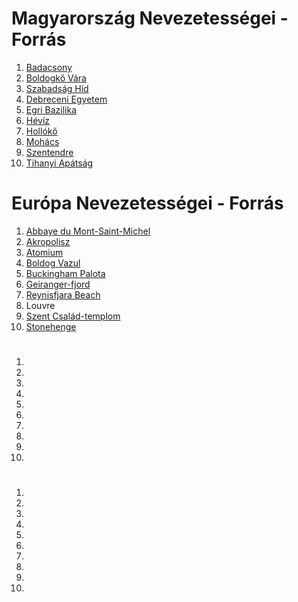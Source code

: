 # Magyarország Nevezetességei - Forrás
1. [Badacsony](https://blog.szallas.hu/badacsony-latnivalok/)
2. [Boldogkő Vára](http://www.fesztivalnaptar.hu/boldogko_vara/I130441/kep-7/)
3. [Szabadság Híd](https://hu.wikipedia.org/wiki/Szabads%C3%A1g_h%C3%ADd)
4. [Debreceni Egyetem](https://hu.wikipedia.org/wiki/Debreceni_Egyetem)
5. [Egri Bazilika](https://visiteger.com/elmenyek/vallasi-emlekek/egri-bazilika)
6. [Hévíz](https://europafit.hu/heviz)
7. [Hollókő](https://szallas.hu/programok/holloko-ofalu-holloko-p4195)
8. [Mohács](https://www.origo.hu/tudomany/20211024-megkezdodott-a-mohacsi-nemzeti-emlekhely-haranglabjanak-restauralasa.html)
9. [Szentendre](https://csodalatosmagyarorszag.hu/hirek/szentendre/a-dunakanyar-dragakovekkel-teli-ekszerdoboza-szentendre/)
10. [Tihanyi Apátság](https://csodalatosbalaton.hu/hirek/balaton/evszazadok-tanuja-a-tihanyi-apatsag-temploma/)

# Európa Nevezetességei - Forrás
1. [Abbaye du Mont-Saint-Michel](https://www.stenaline.co.uk/ferries-to-france/brittany)
2. [Akropolisz](https://greekcitytimes.com/2019/01/05/man-dies-after-falling-from-the-acropolis-in-suspected-suicide/)
3. [Atomium](https://www.agoda.com/berchem-sainte-agathe-sint-agatha-berchem/maps/brussels-be.html)
4. [Boldog Vazul](https://douggollan.com/2015/08/23/how-luxury-brands-should-look-at-russia-china-brazil-and-the-middle-east-amidst-the-turmoil/)
5. [Buckingham Palota](https://www.blikk.hu/aktualis/kulfold/titok-buckingham-palota-ii-erzsebet-kiralyno/91ymbm2)
6. [Geiranger-fjord](https://www.viewphotos.org/norway/index.php)
7. [Reynisfjara Beach](https://hir.ma/kulfold/reynisdrangar-utazas-izland-fekete-homokos-rejtett-kincse-fele/550007)
8. Louvre
9. [Szent Család-templom](https://hu.traasgpu.com/ket-ut-a-vonattal-vonattal-londonbol-barcelonaba/)
10. [Stonehenge](http://dorwynmanor.com/stonehenge/)

# 
1. []()
2. []()
3. []()
4. []()
5. []()
6. []()
7. []()
8. []()
9. []()
10. []()

# 
1. []()
2. []()
3. []()
4. []()
5. []()
6. []()
7. []()
8. []()
9. []()
10. []()